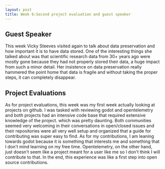 ```yaml
---
layout: post
title: Week 6:Second project evaluation and guest speaker
---
```


## Guest Speaker
This week Vicky Steeves visited again to talk about data preservation and how important it is to have data stored. One of the interesting
things she talked about was that scientific research data from 30+ years ago were mostly gone because they had not properly stored
their data, a huge impact from such a minor detail. Her insistence on data preservation really hammered the point home that data is fragile
and without taking the proper steps, it can completely disappear.  


## Project Evaluations
As for project evaluations, this week was my first week actually looking at projects on github. I was tasked with reviewing godot and 
opentelemetry and both projects had an intensive code base that required extensive knowledge of the project. which was pretty daunting.
Both communities seemed very welcoming in their conversations in open/closed issues and their repositories were all very well setup and 
organized that a guide for contributing was super easy to find. As for my contributions, I am leaning towards godot because it is 
something that interests me and something that I don't mind learning on my free time. Opentelemetry, on the other hand, just doesn't
seem like a project meant for a user like me so I don't think I will contribute to that. In the end, this experience was like a first
step into open source contributions.
